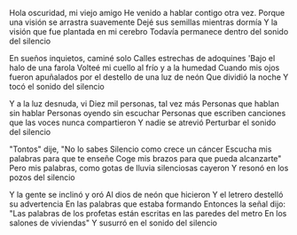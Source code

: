 Hola oscuridad, mi viejo amigo
He venido a hablar contigo otra vez.
Porque una visión se arrastra suavemente
Dejé sus semillas mientras dormía
Y la visión que fue plantada en mi cerebro
Todavía permanece
dentro del sonido del silencio

En sueños inquietos, caminé solo
Calles estrechas de adoquines
'Bajo el halo de una farola
Volteé mi cuello al frío y a la humedad
Cuando mis ojos fueron apuñalados por el destello de una luz de neón
Que dividió la noche
Y tocó el sonido del silencio

Y a la luz desnuda, vi
Diez mil personas, tal vez más
Personas que hablan sin hablar
Personas oyendo sin escuchar
Personas que escriben canciones que las voces nunca compartieron
Y nadie se atrevió
Perturbar el sonido del silencio

"Tontos" dije, "No lo sabes
Silencio como crece un cáncer
Escucha mis palabras para que te enseñe
Coge mis brazos para que pueda alcanzarte"
Pero mis palabras, como gotas de lluvia silenciosas cayeron
Y resonó en los pozos del silencio

Y la gente se inclinó y oró
Al dios de neón que hicieron
Y el letrero destelló su advertencia
En las palabras que estaba formando
Entonces la señal dijo: "Las palabras de los profetas están escritas en las paredes del metro
En los salones de viviendas"
Y susurró en el sonido del silencio